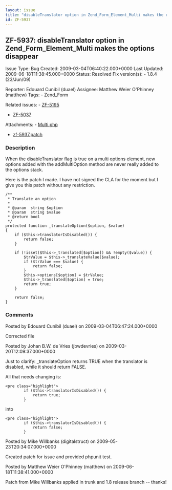 ```yaml
---
layout: issue
title: "disableTranslator option in Zend_Form_Element_Multi makes the options disappear"
id: ZF-5937
---
```


ZF-5937: disableTranslator option in Zend\_Form\_Element\_Multi makes the options disappear
-------------------------------------------------------------------------------------------

 Issue Type: Bug Created: 2009-03-04T06:40:22.000+0000 Last Updated: 2009-06-18T11:38:45.000+0000 Status: Resolved Fix version(s): - 1.8.4 (23/Jun/09)
 
 Reporter:  Edouard Cunibil (duael)  Assignee:  Matthew Weier O'Phinney (matthew)  Tags: - Zend\_Form
 
 Related issues: - [ZF-5195](/issues/browse/ZF-5195)
- [ZF-5037](/issues/browse/ZF-5037)
 
 Attachments: - [Multi.php](/issues/secure/attachment/11780/Multi.php)
- [zf-5937.patch](/issues/secure/attachment/11945/zf-5937.patch)
 
### Description

When the disableTranslator flag is true on a multi options element, new options added with the addMultiOption method are never really added to the options stack.

Here is the patch I made. I have not signed the CLA for the moment but I give you this patch without any restriction.

 
    /**
     * Translate an option
     *
     * @param  string $option
     * @param  string $value
     * @return bool
     */
    protected function _translateOption($option, $value)
    {
        if ($this->translatorIsDisabled()) {
            return false;
        }
    
        if (!isset($this->_translated[$option]) && !empty($value)) {
            $trValue = $this->_translateValue($value);
            if ($trValue === $value) {
                return false;
            }
            $this->options[$option] = $trValue;
            $this->_translated[$option] = true;
            return true;
        }
    
        return false;
    }


 

 

### Comments

Posted by Edouard Cunibil (duael) on 2009-03-04T06:47:24.000+0000

Corrected file

 

 

Posted by Johan B.W. de Vries (jbwdevries) on 2009-03-20T12:09:37.000+0000

Just to clarify: \_translateOption returns TRUE when the translator is disabled, while it should return FALSE.

All that needs changing is:

 
    <pre class="highlight">
            if ($this->translatorIsDisabled()) {
                return true;
            }


into

 
    <pre class="highlight">
            if ($this->translatorIsDisabled()) {
                return false;
            }


 

 

Posted by Mike Willbanks (digitalstruct) on 2009-05-23T20:34:07.000+0000

Created patch for issue and provided phpunit test.

 

 

Posted by Matthew Weier O'Phinney (matthew) on 2009-06-18T11:38:41.000+0000

Patch from Mike Willbanks applied in trunk and 1.8 release branch -- thanks!

 

 